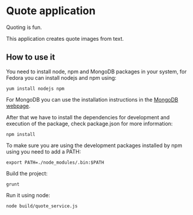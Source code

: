 Quote application
=================

Quoting is fun.

This application creates quote images from text.

How to use it
-------------

You need to install node, npm and MongoDB packages in your system, for
Fedora you can install nodejs and npm using:

`yum install nodejs npm`

For MongoDB you can use the installation instructions in the [MongoDB
webpage]("http://docs.mongodb.org/manual/tutorial/install-mongodb-on-red-hat-centos-or-fedora-linux/").

After that we have to install the dependencies for development and
execution of the package, check package.json for more information:

`npm install`

To make sure you are using the development packages installed by npm
using you need to add a PATH:

`export PATH=./node_modules/.bin:$PATH`

Build the project:

`grunt`

Run it using node:

`node build/quote_service.js`
